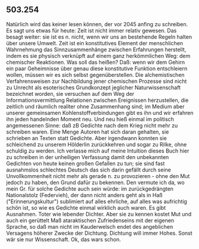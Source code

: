 ## 503.254
Natürlich wird das keiner lesen können, der vor 2045 anfing zu schreiben. Es sagt uns etwas für heute: Zeit ist nicht immer relativ gewesen. Das besagt weiter: sie ist es n. nicht, wenn wir uns an bestehende Regeln halten über unsere Umwelt. Zeit ist ein konstitutives Element der menschlichen Wahrnehmung das Sinnzusammenhänge zwischen Erfahrungen herstellt, indem es sie physisch verknüpft auf einem ganz herkömmlichen Weg: dem chemischer Reaktionen. Was soll das heißen? Daß: wenn wir dem Gehirn ein paar Geheimnisse über genau diese konstitutive Funktion entschleiern wollen, müssen wir es sich selbst gegenüberstellen. Die alchemistischen Verfahrensweisen zur Nachbildung jener chemischen Prozesse sind nicht zu Unrecht als esoterisches Grundkonzept jeglicher Naturwissenschaft bezeichnet worden, sie versuchen auf dem Weg der Informationsvermittlung Relationen zwischen Ereignissen herzustellen, die zeitlich und räumlich realiter ohne Zusammenhang sind; im Medium aber unserer gemeinsamen Kohlenstoffverbindungen gibt es ihn und wir erfahren ihn jeden handelnden Moment neu. Und neu hieß einmal im politisch angemessenen Sinne: daß zB Gedichte nach dem Krieg nicht mehr zu schreiben waren. Eine Menge Autoren hat sich daran gehalten, sie schrieben an Texten statt Gedichte. Aber irgendwann konnten sie schleichend zu unserem Hölderlin zurückkehren und sogar zu Rilke, ohne schuldig zu werden. Ich verlasse mich auf meine Intuition dieses Buch hier zu schreiben in der unheiligen Verfassung damit den unbekannten Gedichten von heute keinen großen Gefallen zu tun; sie sind fast ausnahmslos schlechtes Deutsch das sich darin gefällt durch seine Unvollkommenheit nicht mehr als gerade n. zu provozieren - ohne den Mut jedoch zu haben, den Grund dafür zu bekennen. Den vermute ich da, wo mein Gr. für solche Gedichte auch sein würde: im zurückgedrängten Nationalstolz (Federvieh), der dann nicht anders geht als in Haß (&quot;Erinnerungskultur&quot;) sublimiert auf alles ehrliche, auf alles was aufrichtig schön ist, so wie es Gedichte einmal wirklich auch waren. Es gibt Ausnahmen. Toter wie lebender Dichter. Aber sie zu kennen kostet Mut und auch ein gerüttelt Maß ataraktischen Zufriedenseins mit der eigenen Sprache, so daß man nicht im Kauderwelsch endet des angeblichen Versagens höherer Zwecke der Dichtung. Dichtung will immer Hohes. Sonst wär sie nur Wissenschaft. Ok, das wars schon.   
